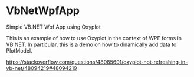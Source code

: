 # VbNetWpfApp
Simple VB.NET Wpf App using Oxyplot 

This is an example of how to use Oxyplot in the context of WPF forms in VB.NET. In particular, this is a demo on how to dinamically add data to PlotModel.



https://stackoverflow.com/questions/48085691/oxyplot-not-refreshing-in-vb-net/48094219#48094219
